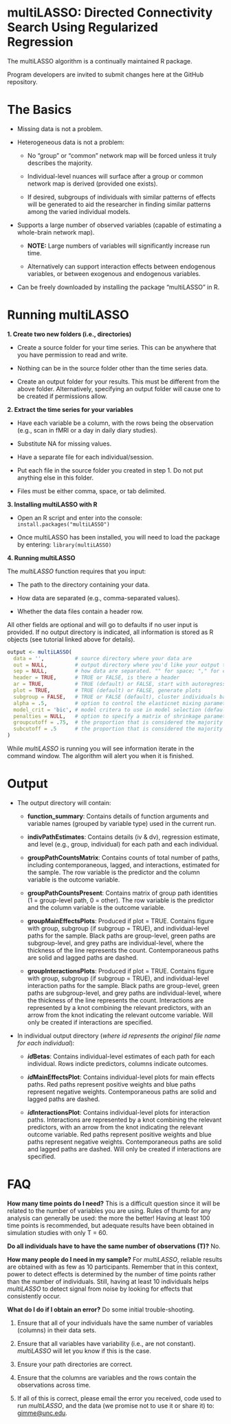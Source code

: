 <!-- README.md is generated from README.Rmd. Please edit that file -->

# **multiLASSO: Directed Connectivity Search Using Regularized Regression**

The multiLASSO algorithm is a continually maintained R package.

Program developers are invited to submit changes here at the GitHub
repository.

# **The Basics**

  - Missing data is not a problem.

  - Heterogeneous data is not a problem:
    
      - No “group” or “common” network map will be forced unless it
        truly describes the majority.
    
      - Individual-level nuances will surface after a group or common
        network map is derived (provided one exists).
    
      - If desired, subgroups of individuals with similar patterns of
        effects will be generated to aid the researcher in finding
        similar patterns among the varied individual models.

  - Supports a large number of observed variables (capable of estimating
    a whole-brain network map).
    
      - **NOTE:** Large numbers of variables will significantly increase
        run time.
    
      - Alternatively can support interaction effects between endogenous
        variables, or between exogenous and endogenous variables.

  - Can be freely downloaded by installing the package “multiLASSO” in
    R.

# **Running multiLASSO**

**1. Create two new folders (i.e., directories)**

  - Create a source folder for your time series. This can be anywhere
    that you have permission to read and write.

  - Nothing can be in the source folder other than the time series data.

  - Create an output folder for your results. This must be different
    from the above folder. Alternatively, specifying an output folder
    will cause one to be created if permissions allow.

**2. Extract the time series for your variables**

  - Have each variable be a column, with the rows being the observation
    (e.g., scan in fMRI or a day in daily diary studies).

  - Substitute NA for missing values.

  - Have a separate file for each individual/session.

  - Put each file in the source folder you created in step 1. Do not put
    anything else in this folder.

  - Files must be either comma, space, or tab delimited.

**3. Installing multiLASSO with R**

  - Open an R script and enter into the console:
    `install.packages("multiLASSO")`

  - Once multiLASSO has been installed, you will need to load the
    package by entering: `library(multiLASSO)`

**4. Running multiLASSO**

The *multiLASSO* function requires that you input:

  - The path to the directory containing your data.

  - How data are separated (e.g., comma-separated values).

  - Whether the data files contain a header row.

All other fields are optional and will go to defaults if no user input
is provided. If no output directory is indicated, all information is
stored as R objects (see tutorial linked above for details).

``` r
output <- multiLASSO(
  data = '',          # source directory where your data are 
  out = NULL,         # output directory where you'd like your output to go (if NULL, output will only be saved in a list object)
  sep = NULL,         # how data are separated. "" for space; "," for comma, "/t" for tab-delimited
  header = TRUE,      # TRUE or FALSE, is there a header
  ar = TRUE,          # TRUE (default) or FALSE, start with autoregressive paths open
  plot = TRUE,        # TRUE (default) or FALSE, generate plots
  subgroup = FALSE,   # TRUE or FALSE (default), cluster individuals based on similarities in effects
  alpha = .5,         # option to control the elasticnet mixing parameter; alpha = .5 (default), alpha = 1 is the lasso penalty, alpha = 0 is the ridge regression penalty
  model_crit = 'bic', # model critera to use in model selection (default to BIC); other options include 'cv' (cross-validation), 'aic', 'aicc', 'hqc'
  penalties = NULL,   # option to specify a matrix of shrinkage parameters that will control the initial search for a group-level network map
  groupcutoff = .75,  # the proportion that is considered the majority at the group level
  subcutoff = .5      # the proportion that is considered the majority at the subgroup level
)        
```

While *multiLASSO* is running you will see information iterate in the
command window. The algorithm will alert you when it is finished.

# **Output**

  - The output directory will contain:
    
      - **function\_summary**: Contains details of function arguments
        and variable names (grouped by variable type) used in the
        current run.
    
      - **indivPathEstimates**: Contains details (iv & dv), regression
        estimate, and level (e.g., group, individual) for each path and
        each individual.
    
      - **groupPathCountsMatrix**: Contains counts of total number of
        paths, including contemporaneous, lagged, and interactions,
        estimated for the sample. The row variable is the predictor and
        the column variable is the outcome variable.
    
      - **groupPathCountsPresent**: Contains matrix of group path
        identities (1 = group-level path, 0 = other). The row variable
        is the predictor and the column variable is the outcome
        variable.
    
      - **groupMainEffectsPlots**: Produced if plot = TRUE. Contains
        figure with group, subgroup (if subgroup = TRUE), and
        individual-level paths for the sample. Black paths are
        group-level, green paths are subgroup-level, and grey paths are
        individual-level, where the thickness of the line represents the
        count. Contemporaneous paths are solid and lagged paths are
        dashed.
    
      - **groupInteractionsPlots**: Produced if plot = TRUE. Contains
        figure with group, subgroup (if subgroup = TRUE), and
        individual-level interaction paths for the sample. Black paths
        are group-level, green paths are subgroup-level, and grey paths
        are individual-level, where the thickness of the line represents
        the count. Interactions are represented by a knot combining the
        relevant predictors, with an arrow from the knot indicating the
        relevant outcome variable. Will only be created if interactions
        are specified.

  - In individual output directory (*where id represents the original
    file name for each individual*):
    
      - ***id*Betas**: Contains individual-level estimates of each path
        for each individual. Rows indicte predictors, columns indicate
        outcomes.
    
      - ***id*MainEffectsPlot**: Contains individual-level plots for
        main effects paths. Red paths represent positive weights and
        blue paths represent negative weights. Contemporaneous paths are
        solid and lagged paths are dashed.
    
      - ***id*InteractionsPlot**: Contains individual-level plots for
        interaction paths. Interactions are represented by a knot
        combining the relevant predictors, with an arrow from the knot
        indicating the relevant outcome variable. Red paths represent
        positive weights and blue paths represent negative weights.
        Contemporaneous paths are solid and lagged paths are dashed.
        Will only be created if interactions are specified.

# **FAQ**

**How many time points do I need?** This is a difficult question since
it will be related to the number of variables you are using. Rules of
thumb for any analysis can generally be used: the more the better\!
Having at least 100 time points is recommended, but adequate results
have been obtained in simulation studies with only T = 60.

**Do all individuals have to have the same number of observations (T)?**
No.

**How many people do I need in my sample?** For *multiLASSO*, reliable
results are obtained with as few as 10 participants. Remember that in
this context, power to detect effects is determined by the number of
time points rather than the number of individuals. Still, having at
least 10 individuals helps *multiLASSO* to detect signal from noise by
looking for effects that consistently occur.

**What do I do if I obtain an error?** Do some initial trouble-shooting.

1.  Ensure that all of your individuals have the same number of
    variables (columns) in their data sets.

2.  Ensure that all variables have variability (i.e., are not constant).
    *multiLASSO* will let you know if this is the case.

3.  Ensure your path directories are correct.

4.  Ensure that the columns are variables and the rows contain the
    observations across time.

5.  If all of this is correct, please email the error you received, code
    used to run *multiLASSO*, and the data (we promise not to use it or
    share it) to: <gimme@unc.edu>.
